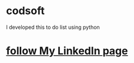 # codsoft
I developed this to do list using python

# [follow My LinkedIn  page](https://www.linkedin.com/in/roshan-ara-19b212202)
